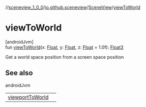 //[sceneview_1_0_0](../../../index.md)/[io.github.sceneview](../index.md)/[SceneView](index.md)/[viewToWorld](view-to-world.md)

# viewToWorld

[androidJvm]\
fun [viewToWorld](view-to-world.md)(x: [Float](https://kotlinlang.org/api/latest/jvm/stdlib/kotlin/-float/index.html), y: [Float](https://kotlinlang.org/api/latest/jvm/stdlib/kotlin/-float/index.html), z: [Float](https://kotlinlang.org/api/latest/jvm/stdlib/kotlin/-float/index.html) = 1.0f): [Float3](../../../../sceneview/sceneview/dev.romainguy.kotlin.math/-float3/index.md)

Get a world space position from a screen space position

## See also

androidJvm

| | |
|---|---|
| [viewportToWorld](../../io.github.sceneview.view/viewport-to-world.md) |  |
